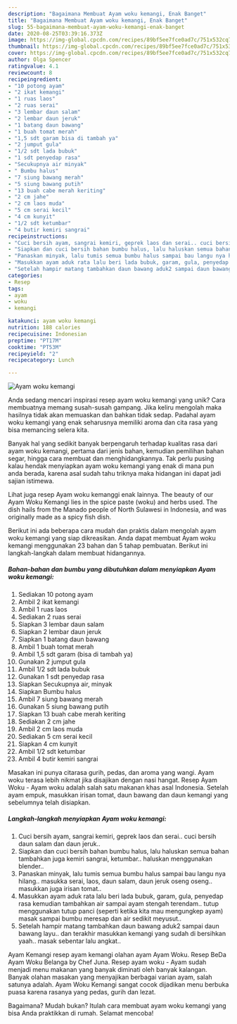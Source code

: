 ```yaml
---
description: "Bagaimana Membuat Ayam woku kemangi, Enak Banget"
title: "Bagaimana Membuat Ayam woku kemangi, Enak Banget"
slug: 55-bagaimana-membuat-ayam-woku-kemangi-enak-banget
date: 2020-08-25T03:39:16.373Z
image: https://img-global.cpcdn.com/recipes/89bf5ee7fce0ad7c/751x532cq70/ayam-woku-kemangi-foto-resep-utama.jpg
thumbnail: https://img-global.cpcdn.com/recipes/89bf5ee7fce0ad7c/751x532cq70/ayam-woku-kemangi-foto-resep-utama.jpg
cover: https://img-global.cpcdn.com/recipes/89bf5ee7fce0ad7c/751x532cq70/ayam-woku-kemangi-foto-resep-utama.jpg
author: Olga Spencer
ratingvalue: 4.1
reviewcount: 8
recipeingredient:
- "10 potong ayam"
- "2 ikat kemangi"
- "1 ruas laos"
- "2 ruas serai"
- "3 lembar daun salam"
- "2 lembar daun jeruk"
- "1 batang daun bawang"
- "1 buah tomat merah"
- "1,5 sdt garam bisa di tambah ya"
- "2 jumput gula"
- "1/2 sdt lada bubuk"
- "1 sdt penyedap rasa"
- "Secukupnya air minyak"
- " Bumbu halus"
- "7 siung bawang merah"
- "5 siung bawang putih"
- "13 buah cabe merah keriting"
- "2 cm jahe"
- "2 cm laos muda"
- "5 cm serai kecil"
- "4 cm kunyit"
- "1/2 sdt ketumbar"
- "4 butir kemiri sangrai"
recipeinstructions:
- "Cuci bersih ayam, sangrai kemiri, geprek laos dan serai.. cuci bersih daun salam dan daun jeruk.."
- "Siapkan dan cuci bersih bahan bumbu halus, lalu haluskan semua bahan tambahkan juga kemiri sangrai, ketumbar.. haluskan menggunakan blender.."
- "Panaskan minyak, lalu tumis semua bumbu halus sampai bau langu nya hilang.. masukka serai, laos, daun salam, daun jeruk oseng oseng.. masukkan juga irisan tomat.."
- "Masukkan ayam aduk rata lalu beri lada bubuk, garam, gula, penyedap rasa kemudian tambahkan air sampai ayam stengah terendam.. tutup menggunakan tutup panci (seperti ketika kita mau mengungkep ayam) masak sampai bumbu meresap dan air sedikit meyusut.."
- "Setelah hampir matang tambahkan daun bawang aduk2 sampai daun bawang layu.. dan terakhir masukkan kemangi yang sudah di bersihkan yaah.. masak sebentar lalu angkat.."
categories:
- Resep
tags:
- ayam
- woku
- kemangi

katakunci: ayam woku kemangi 
nutrition: 188 calories
recipecuisine: Indonesian
preptime: "PT17M"
cooktime: "PT53M"
recipeyield: "2"
recipecategory: Lunch

---
```



![Ayam woku kemangi](https://img-global.cpcdn.com/recipes/89bf5ee7fce0ad7c/751x532cq70/ayam-woku-kemangi-foto-resep-utama.jpg)

Anda sedang mencari inspirasi resep ayam woku kemangi yang unik? Cara membuatnya memang susah-susah gampang. Jika keliru mengolah maka hasilnya tidak akan memuaskan dan bahkan tidak sedap. Padahal ayam woku kemangi yang enak seharusnya memiliki aroma dan cita rasa yang bisa memancing selera kita.

Banyak hal yang sedikit banyak berpengaruh terhadap kualitas rasa dari ayam woku kemangi, pertama dari jenis bahan, kemudian pemilihan bahan segar, hingga cara membuat dan menghidangkannya. Tak perlu pusing kalau hendak menyiapkan ayam woku kemangi yang enak di mana pun anda berada, karena asal sudah tahu triknya maka hidangan ini dapat jadi sajian istimewa.

Lihat juga resep Ayam woku kemanggi enak lainnya. The beauty of our Ayam Woku Kemangi lies in the spice paste (woku) and herbs used. The dish hails from the Manado people of North Sulawesi in Indonesia, and was originally made as a spicy fish dish.


Berikut ini ada beberapa cara mudah dan praktis dalam mengolah ayam woku kemangi yang siap dikreasikan. Anda dapat membuat Ayam woku kemangi menggunakan 23 bahan dan 5 tahap pembuatan. Berikut ini langkah-langkah dalam membuat hidangannya.

<!--inarticleads1-->

##### Bahan-bahan dan bumbu yang dibutuhkan dalam menyiapkan Ayam woku kemangi:

1. Sediakan 10 potong ayam
1. Ambil 2 ikat kemangi
1. Ambil 1 ruas laos
1. Sediakan 2 ruas serai
1. Siapkan 3 lembar daun salam
1. Siapkan 2 lembar daun jeruk
1. Siapkan 1 batang daun bawang
1. Ambil 1 buah tomat merah
1. Ambil 1,5 sdt garam (bisa di tambah ya)
1. Gunakan 2 jumput gula
1. Ambil 1/2 sdt lada bubuk
1. Gunakan 1 sdt penyedap rasa
1. Siapkan Secukupnya air, minyak
1. Siapkan  Bumbu halus
1. Ambil 7 siung bawang merah
1. Gunakan 5 siung bawang putih
1. Siapkan 13 buah cabe merah keriting
1. Sediakan 2 cm jahe
1. Ambil 2 cm laos muda
1. Sediakan 5 cm serai kecil
1. Siapkan 4 cm kunyit
1. Ambil 1/2 sdt ketumbar
1. Ambil 4 butir kemiri sangrai


Masakan ini punya citarasa gurih, pedas, dan aroma yang wangi. Ayam woku terasa lebih nikmat jika disajikan dengan nasi hangat. Resep Ayam Woku - Ayam woku adalah salah satu makanan khas asal Indonesia. Setelah ayam empuk, masukkan irisan tomat, daun bawang dan daun kemangi yang sebelumnya telah disiapkan. 

<!--inarticleads2-->

##### Langkah-langkah menyiapkan Ayam woku kemangi:

1. Cuci bersih ayam, sangrai kemiri, geprek laos dan serai.. cuci bersih daun salam dan daun jeruk..
1. Siapkan dan cuci bersih bahan bumbu halus, lalu haluskan semua bahan tambahkan juga kemiri sangrai, ketumbar.. haluskan menggunakan blender..
1. Panaskan minyak, lalu tumis semua bumbu halus sampai bau langu nya hilang.. masukka serai, laos, daun salam, daun jeruk oseng oseng.. masukkan juga irisan tomat..
1. Masukkan ayam aduk rata lalu beri lada bubuk, garam, gula, penyedap rasa kemudian tambahkan air sampai ayam stengah terendam.. tutup menggunakan tutup panci (seperti ketika kita mau mengungkep ayam) masak sampai bumbu meresap dan air sedikit meyusut..
1. Setelah hampir matang tambahkan daun bawang aduk2 sampai daun bawang layu.. dan terakhir masukkan kemangi yang sudah di bersihkan yaah.. masak sebentar lalu angkat..


Ayam Kemangi resep ayam kemangi olahan ayam Ayam Woku. Resep BeDa Ayam Woku Belanga by Chef Juna. Resep ayam woku - Ayam sudah menjadi menu makanan yang banyak diminati oleh banyak kalangan. Banyak olahan masakan yang menyajikan berbagai varian ayam, salah satunya adalah. Ayam Woku Kemangi sangat cocok dijadikan menu berbuka puasa karena rasanya yang pedas, gurih dan lezat. 

Bagaimana? Mudah bukan? Itulah cara membuat ayam woku kemangi yang bisa Anda praktikkan di rumah. Selamat mencoba!
